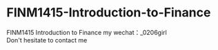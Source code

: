 # FINM1415-Introduction-to-Finance
FINM1415 Introduction to Finance my wechat：_0206girl Don't hesitate to contact me

